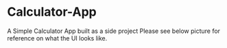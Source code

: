 # Calculator-App
A Simple Calculator App built as a side project
Please see below picture for reference on what the UI looks like.
